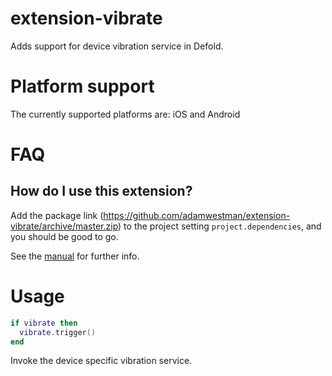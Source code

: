 # extension-vibrate

Adds support for device vibration service in Defold.

# Platform support

The currently supported platforms are: iOS and Android


# FAQ

## How do I use this extension?

Add the package link (https://github.com/adamwestman/extension-vibrate/archive/master.zip)
to the project setting `project.dependencies`, and you should be good to go.

See the [manual](http://www.defold.com/manuals/libraries/) for further info.


# Usage

```lua
if vibrate then
  vibrate.trigger()
end
```
Invoke the device specific vibration service.


